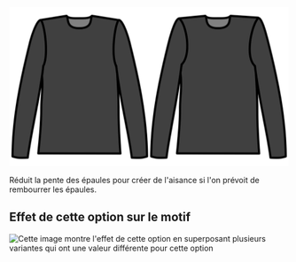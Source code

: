 ![Réduction de la pente d'épaule](./shoulderslopereduction.svg)

Réduit la pente des épaules pour créer de l'aisance si l'on prévoit de rembourrer les épaules.

## Effet de cette option sur le motif

![Cette image montre l'effet de cette option en superposant plusieurs variantes qui ont une valeur différente pour cette option](breanna\_shoulderslopereduction\_sample.svg "Effet de cette option sur le motif")
